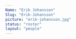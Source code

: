```yaml
---
Name: "Erik Johansson"
Slug: "Erik-Johansson"
picture: "erik-johansson.jpg"
status: "roster"
layout: "people"
---
```

